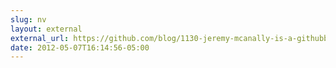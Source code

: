 ```yaml
---
slug: nv
layout: external
external_url: https://github.com/blog/1130-jeremy-mcanally-is-a-githubber
date: 2012-05-07T16:14:56-05:00
---
```

